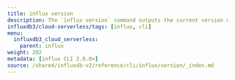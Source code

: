 ```yaml
---
title: influx version
description: The `influx version` command outputs the current version of the influx command line interface (CLI).
influxdb3/cloud-serverless/tags: [influx, cli]
menu:
  influxdb3_cloud_serverless:
    parent: influx
weight: 202
metadata: [influx CLI 2.0.0+]
source: /shared/influxdb-v2/reference/cli/influx/version/_index.md
---
```


<!-- The content of this file is at 
// SOURCE content/shared/influxdb-v2/reference/cli/influx/version/_index.md-->